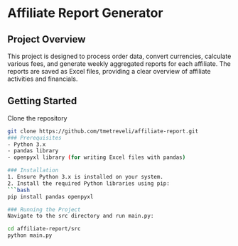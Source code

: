 # Affiliate Report Generator

## Project Overview
This project is designed to process order data, convert currencies, calculate various fees, and generate weekly aggregated reports for each affiliate. The reports are saved as Excel files, providing a clear overview of affiliate activities and financials.

## Getting Started
Clone the repository
   ```bash
   git clone https://github.com/tmetreveli/affiliate-report.git
### Prerequisites
- Python 3.x
- pandas library
- openpyxl library (for writing Excel files with pandas)

### Installation
1. Ensure Python 3.x is installed on your system.
2. Install the required Python libraries using pip:
   ```bash
   pip install pandas openpyxl

### Running the Project
Navigate to the src directory and run main.py:

cd affiliate-report/src
python main.py
